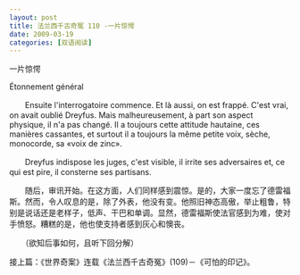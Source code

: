 ```yaml
---
layout: post
title: 法兰西千古奇冤 110 -一片惊愕
date: 2009-03-19
categories: [双语阅读]  
---
```


一片惊愕

Étonnement général

　　Ensuite l'interrogatoire commence. Et là aussi, on est frappé. C'est vrai, on avait oublié Dreyfus. Mais malheureusement, à part son aspect physique, il n'a pas changé. Il a toujours cette attitude hautaine, ces manières cassantes, et surtout il a toujours la même petite voix, sèche, monocorde, sa «voix de zinc».

　　Dreyfus indispose les juges, c'est visible, il irrite ses adversaires et, ce qui est pire, il consterne ses partisans.



　　随后，审讯开始。在这方面，人们同样感到震惊。是的，大家一度忘了德雷福斯。然而，令人叹息的是，除了外表，他没有变。他照旧神态高傲，举止粗鲁，特别是说话还是老样子，低声、干巴和单调。显然，德雷福斯使法官感到为难，使对手愤怒。糟糕的是，他也使支持者感到灰心和懊丧。



　　（欲知后事如何，且听下回分解）

接上篇：《世界奇案》连载《法兰西千古奇冤》(109)－《可怕的印记》。
